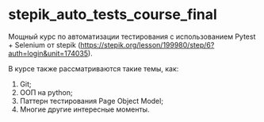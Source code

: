 # stepik_auto_tests_course_final

Мощный курс по автоматизации тестирования с использованием Pytest + Selenium от stepik
(https://stepik.org/lesson/199980/step/6?auth=login&unit=174035).

В курсе также рассматриваются такие темы, как:

1. Git;
2. ООП на python;
3. Паттерн тестирования Page Object Model;
4. Многие другие интересные моменты.

